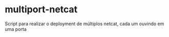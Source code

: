 # multiport-netcat

Script para realizar o deployment de múltiplos netcat, cada um ouvindo em uma porta